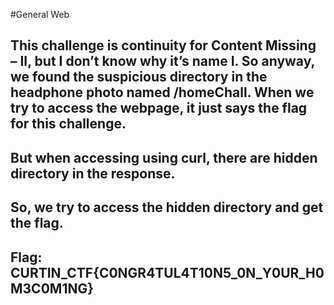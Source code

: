 #General Web
## This challenge is continuity for Content Missing – II, but I don’t know why it’s name I. So anyway, we found the suspicious directory in the headphone photo named /homeChall. When we try to access the webpage, it just says the flag for this challenge.

## But when accessing using curl, there are hidden directory in the response.

## So, we try to access the hidden directory and get the flag.

## Flag: CURTIN_CTF{C0NGR4TUL4T10N5_0N_Y0UR_H0M3C0M1NG}
